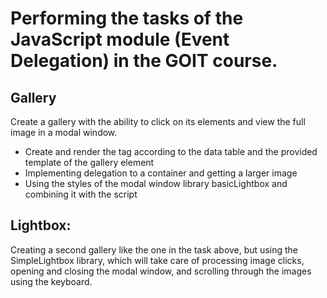 # Performing the tasks of the JavaScript module (Event Delegation) in the GOIT course.

## Gallery
Create a gallery with the ability to click on its elements and view the full image in a modal window.
- Create and render the tag according to the data table and the provided template of the gallery element
- Implementing delegation to a container and getting a larger image
- Using the styles of the modal window library basicLightbox and combining it with the script 

## Lightbox:
Creating a second gallery like the one in the task above, but using the SimpleLightbox library, which will take care of processing image clicks, opening and closing the modal window, and scrolling through the images using the keyboard.
